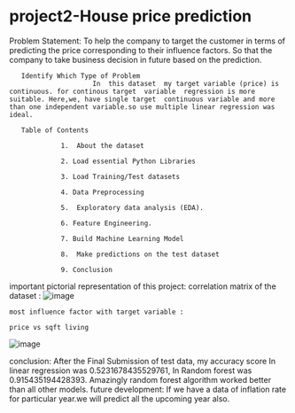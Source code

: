 # project2-House price prediction

  Problem Statement:
         To help the company to target the customer in terms of predicting the price corresponding to their influence factors. So that the company to take business decision in future based on the prediction.

       Identify Which Type of Problem
                         In  this dataset  my target variable (price) is continuous. for continous target  variable  regression is more suitable. Here,we, have single target  continuous variable and more than one independent variable.so use multiple linear regression was ideal.  

       Table of Contents

                 1.  About the dataset

                 2. Load essential Python Libraries

                 3. Load Training/Test datasets

                 4. Data Preprocessing

                 5.  Exploratory data analysis (EDA).

                 6. Feature Engineering.

                 7. Build Machine Learning Model

                 8.  Make predictions on the test dataset

                 9. Conclusion
                 
   important pictorial representation of this project:
    correlation matrix of the dataset :
   ![image](https://user-images.githubusercontent.com/117625658/211464915-8297d301-c440-4d85-b872-c1476dcaf68f.png)
    
    most influence factor with target variable :
    
    price vs sqft living 
    
![image](https://user-images.githubusercontent.com/117625658/211560754-37246327-779f-40ff-a54a-2d7c0e215f21.png)
  
  conclusion:
            After the Final Submission of test data, my accuracy score In linear regression was 0.5231678435529761,
            In Random forest was 0.915435194428393. Amazingly random forest algorithm worked better than all other models. 
            future development: If we have a data of inflation rate for particular year.we will predict all the upcoming year also.
  
  
